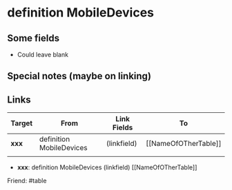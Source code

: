 # definition MobileDevices

## Some fields
- Could leave blank

## Special notes (maybe on linking)

## Links

| Target  | From      | Link Fields | To                   |
| ------- | --------- | ----------- | -------------------- |
| **xxx** | definition MobileDevices | (linkfield) | [[NameOfOTherTable]] |
|         |           |             |                      |

- **xxx**: definition MobileDevices (linkfield) [[NameOfOTherTable]]

Friend: #table
